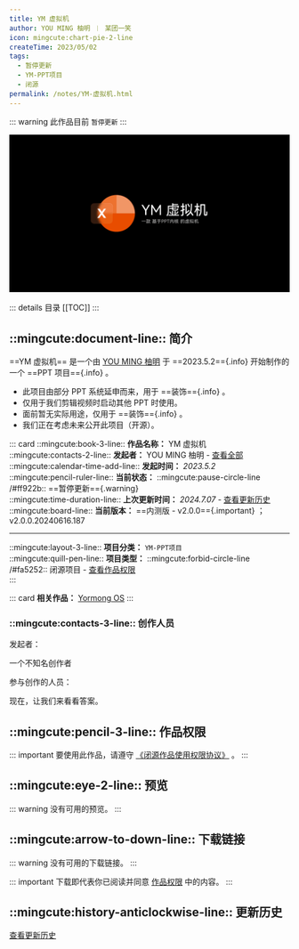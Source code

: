 ```yaml
---
title: YM 虚拟机
author: YOU MING 柚明 ︱ 某团一笑
icon: mingcute:chart-pie-2-line
createTime: 2023/05/02
tags:
  - 暂停更新
  - YM-PPT项目
  - 闭源
permalink: /notes/YM-虚拟机.html
---
```


::: warning 此作品目前 `暂停更新`
:::

![](/rc/xnj.png)

::: details 目录
[[TOC]]
:::

## ::mingcute:document-line:: 简介

==YM 虚拟机== 是一个由 [YOU MING 柚明](/notes/更多/工作室.html#you-ming-柚明) 于 ==2023.5.2=={.info} 开始制作的一个 ==PPT 项目=={.info} 。

- 此项目由部分 PPT 系统延申而来，用于 ==装饰=={.info} 。
- 仅用于我们剪辑视频时启动其他 PPT 时使用。
- 面前暂无实际用途，仅用于 ==装饰=={.info} 。
- 我们正在考虑未来公开此项目（开源）。

::: card
::mingcute:book-3-line:: **作品名称：** YM 虚拟机  
::mingcute:contacts-2-line:: **发起者：** YOU MING 柚明 - [查看全部](#创作人员)  
::mingcute:calendar-time-add-line:: **发起时间：** *2023.5.2*  
::mingcute:pencil-ruler-line:: **当前状态：** ::mingcute:pause-circle-line /#ff922b:: ==暂停更新=={.warning}  
::mingcute:time-duration-line:: **上次更新时间：** *2024.7.07* - [查看更新历史](#更新历史)  
::mingcute:board-line:: **当前版本：** ==内测版 - v2.0.0=={.important} ；v2.0.0.20240616.187

---

::mingcute:layout-3-line:: **项目分类：** `YM-PPT项目`  
::mingcute:quill-pen-line:: **项目类型：** ::mingcute:forbid-circle-line /#fa5252:: 闭源项目 - [查看作品权限](#作品权限)  
:::

::: card
**相关作品：** [Yormong OS](/notes/Yormong-OS.html)
:::

### ::mingcute:contacts-3-line:: 创作人员

发起者：

<LinkCard title="YOU MING 柚明" icon="/rc/ym-ys.png" href="/notes/更多/工作室.html#you-ming-柚明">一个不知名创作者</LinkCard>

参与创作的人员：

<LinkCard title="某团一笑" icon="/rc/tx-2-ys.png" href="/friends/">现在，让我们来看看答案。</LinkCard>

## ::mingcute:pencil-3-line:: 作品权限

::: important 要使用此作品，请遵守 [《闭源作品使用权限协议》](/notes/协议/闭源.html) 。
:::

## ::mingcute:eye-2-line:: 预览

::: warning 没有可用的预览。
:::

## ::mingcute:arrow-to-down-line:: 下载链接

::: warning 没有可用的下载链接。
:::

::: important 下载即代表你已阅读并同意 [作品权限](#作品权限) 中的内容。
:::

## ::mingcute:history-anticlockwise-line:: 更新历史

[查看更新历史](/notes/更新历史/YM-虚拟机.html)
